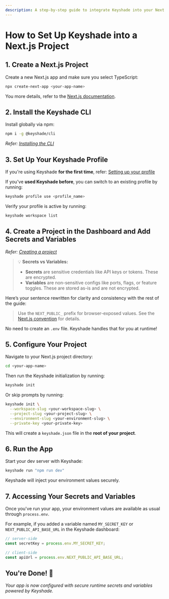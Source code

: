 ```yaml
---
description: A step-by-step guide to integrate Keyshade into your Next.js app for managing secrets and environment variables — a drop-in replacement for .env files.
---
```


# How to Set Up Keyshade into a Next.js Project

## 1. Create a Next.js Project

Create a new Next.js app and make sure you select TypeScript:

```bash
npx create-next-app <your-app-name>
```

You more details, refer to the [Next.js documentation](https://nextjs.org/docs/app/api-reference/cli/create-next-app).

## 2. Install the Keyshade CLI

Install globally via npm:

```bash
npm i -g @keyshade/cli
```

*Refer: [Installing the CLI](/docs/getting-started/installing-the-cli)*

## 3. Set Up Your Keyshade Profile

If you're using Keyshade **for the first time**, refer: [Setting up your profile](/docs/getting-started/setting-up-your-profile)

If you've **used Keyshade before**, you can switch to an existing profile by running:

```bash
keyshade profile use <profile_name>
```

Verify your profile is active by running:
```bash
keyshade workspace list
```

## 4. Create a Project in the Dashboard and Add Secrets and Variables

*Refer: [Creating a project](/docs/getting-started/adding-your-first-secret-and-variable)*

> 💡 **Secrets vs Variables:**
>
> * **Secrets** are sensitive credentials like API keys or tokens. These are encrypted.
> * **Variables** are non-sensitive configs like ports, flags, or feature toggles. These are stored as-is and are not encrypted.

Here’s your sentence rewritten for clarity and consistency with the rest of the guide:

> Use the `NEXT_PUBLIC_` prefix for browser-exposed values. See the [Next.js convention](https://nextjs.org/docs/app/guides/environment-variables#bundling-environment-variables-for-the-browser) for details.

No need to create an `.env` file. Keyshade handles that for you at runtime!

## 5. Configure Your Project

Navigate to your Next.js project directory:

```bash
cd <your-app-name>
```

Then run the Keyshade initialization by running:

```bash
keyshade init
```
Or skip prompts by running:

```bash
keyshade init \
  --workspace-slug <your-workspace-slug> \
  --project-slug <your-project-slug> \
  --environment-slug <your-environment-slug> \
  --private-key <your-private-key>
```

This will create a `keyshade.json` file in the **root of your project**.

## 6. Run the App

Start your dev server with Keyshade:
```bash
keyshade run "npm run dev"
```
Keyshade will inject your environment values securely.

## 7. Accessing Your Secrets and Variables

Once you've run your app, your environment values are available as usual through `process.env`.

For example, if you added a variable named `MY_SECRET_KEY` or `NEXT_PUBLIC_API_BASE_URL` in the Keyshade dashboard:

```typescript
// server-side
const secretKey = process.env.MY_SECRET_KEY;

// client-side
const apiUrl = process.env.NEXT_PUBLIC_API_BASE_URL;
```

## You're Done! 🎊

_Your app is now configured with secure runtime secrets and variables powered by Keyshade._